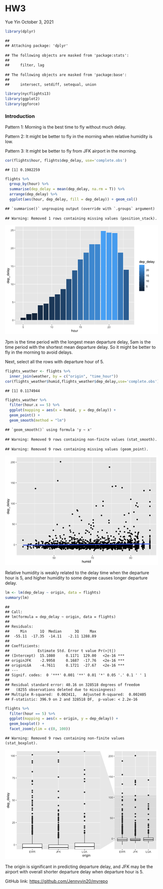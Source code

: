 HW3
================
Yue Yin
October 3, 2021

``` r
library(dplyr)
```

    ## 
    ## Attaching package: 'dplyr'

    ## The following objects are masked from 'package:stats':
    ## 
    ##     filter, lag

    ## The following objects are masked from 'package:base':
    ## 
    ##     intersect, setdiff, setequal, union

``` r
library(nycflights13)
library(ggplot2)
library(ggforce)
```

### Introduction

Pattern 1: Morning is the best time to fly without much delay.

Pattern 2: It might be better to fly in the morning when relative
humidity is low.

Pattern 3: It might be better to fly from JFK airport in the morning.

``` r
cor(flights$hour, flights$dep_delay, use='complete.obs')
```

    ## [1] 0.1982259

``` r
flights %>% 
  group_by(hour) %>% 
  summarise(dep_delay = mean(dep_delay, na.rm = T)) %>% 
  arrange(dep_delay) %>% 
  ggplot(aes(hour, dep_delay, fill = dep_delay)) + geom_col()
```

    ## `summarise()` ungrouping output (override with `.groups` argument)

    ## Warning: Removed 1 rows containing missing values (position_stack).

![](HW3_files/figure-gfm/unnamed-chunk-2-1.png)<!-- -->

7pm is the time period with the longest mean departure delay, 5am is the
time period with the shortest mean departure delay. So it might be
better to fly in the morning to avoid delays.

Next, select all the rows with departure hour of 5.

``` r
flights_weather <- flights %>%
  inner_join(weather, by = c("origin", "time_hour")) 
cor(flights_weather$humid,flights_weather$dep_delay,use='complete.obs')
```

    ## [1] 0.1174944

``` r
flights_weather %>% 
  filter(hour.x == 5) %>% 
  ggplot(mapping = aes(x = humid, y = dep_delay)) + 
  geom_point() +
  geom_smooth(method = "lm")
```

    ## `geom_smooth()` using formula 'y ~ x'

    ## Warning: Removed 9 rows containing non-finite values (stat_smooth).

    ## Warning: Removed 9 rows containing missing values (geom_point).

![](HW3_files/figure-gfm/unnamed-chunk-3-1.png)<!-- -->

Relative humidity is weakly related to the delay time when the departure
hour is 5, and higher humidity to some degree causes longer departure
delay.

``` r
lm <- lm(dep_delay ~ origin, data = flights)
summary(lm)
```

    ## 
    ## Call:
    ## lm(formula = dep_delay ~ origin, data = flights)
    ## 
    ## Residuals:
    ##     Min      1Q  Median      3Q     Max 
    ##  -55.11  -17.35  -14.11   -2.11 1288.89 
    ## 
    ## Coefficients:
    ##             Estimate Std. Error t value Pr(>|t|)    
    ## (Intercept)  15.1080     0.1171  129.00   <2e-16 ***
    ## originJFK    -2.9958     0.1687  -17.76   <2e-16 ***
    ## originLGA    -4.7611     0.1721  -27.67   <2e-16 ***
    ## ---
    ## Signif. codes:  0 '***' 0.001 '**' 0.01 '*' 0.05 '.' 0.1 ' ' 1
    ## 
    ## Residual standard error: 40.16 on 328518 degrees of freedom
    ##   (8255 observations deleted due to missingness)
    ## Multiple R-squared:  0.002411,   Adjusted R-squared:  0.002405 
    ## F-statistic: 396.9 on 2 and 328518 DF,  p-value: < 2.2e-16

``` r
flights %>% 
  filter(hour == 5) %>%
  ggplot(mapping = aes(x = origin, y = dep_delay)) + 
  geom_boxplot() +
  facet_zoom(ylim = c(0, 100))
```

    ## Warning: Removed 9 rows containing non-finite values (stat_boxplot).

![](HW3_files/figure-gfm/unnamed-chunk-4-1.png)<!-- -->

The origin is significant in predicting departure delay, and JFK may be
the airport with overall shorter departure delay when departure hour is
5.

GitHub link: <https://github.com/Jennyyin20/myrepo>
